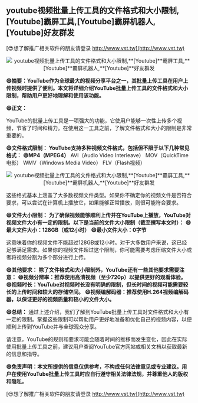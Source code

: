 ## **youtube视频批量上传工具的文件格式和大小限制,**[Youtube]**霸屏工具,**[Youtube]**霸屏机器人,**[Youtube]**好友群发**

[😍想了解推广相关软件的朋友请登录 http://www.vst.tw](http://www.vst.tw)

 <center><img src="https://vst.tw/MP4/tuiguang/png/3.png" alt="youtube视频批量上传工具的文件格式和大小限制,**[Youtube]**霸屏工具,**[Youtube]**霸屏机器人,**[Youtube]**好友群发"></center>

**😄摘要：YouTube作为全球最大的视频分享平台之一，其批量上传工具在用户上传视频时提供了便利。本文将详细介绍YouTube批量上传工具的文件格式和大小限制，帮助用户更好地理解和使用该功能。**

**😄正文：**

YouTube的批量上传工具是一项强大的功能，它使用户能够一次性上传多个视频，节省了时间和精力。在使用这一工具之前，了解文件格式和大小的限制是非常重要的。

**😄文件格式限制： YouTube支持多种视频文件格式，包括但不限于以下几种常见格式：**
**😄MP4（MPEG4）**
AVI（Audio Video Interleave）
MOV（QuickTime电影）
WMV（Windows Media Video）
FLV（Flash视频）

 <center><img src="https://vst.tw/MP4/tuiguang/png/2.png" alt="youtube视频批量上传工具的文件格式和大小限制,**[Youtube]**霸屏工具,**[Youtube]**霸屏机器人,**[Youtube]**好友群发"></center>

这些格式基本上涵盖了大多数视频文件类型。如果你不确定你的视频文件是否符合要求，可以尝试在计算机上播放它，如果能够正常播放，则很可能符合要求。

**😄文件大小限制： 为了确保视频能够顺利上传并在YouTube上播放，YouTube对视频文件大小有一定的限制。以下是当前的文件大小限制（截至撰写本文时）：**
**😄最大文件大小：128GB（或12小时）**
**😄最小文件大小：0字节**

这意味着你的视频文件不能超过128GB或12小时。对于大多数用户来说，这已经足够满足需求。如果你的视频文件超过这个限制，你可能需要考虑压缩文件大小或者将视频分割为多个部分进行上传。

**😄其他要求： 除了文件格式和大小限制外，YouTube还有一些其他要求需要注意：**
**😄视频分辨率：推荐使用高清视频（至少720p）以提供更好的观看体验。**
**😄视频时长：YouTube对视频时长没有明确的限制，但长时间的视频可能需要较长的上传时间和较大的存储空间。**
**😄视频编解码器：推荐使用H.264视频编解码器，以保证更好的视频质量和较小的文件大小。**

**😄总结：**
通过上述介绍，我们了解到YouTube批量上传工具对文件格式和大小有一定的限制。掌握这些限制可以帮助用户更好地准备和优化自己的视频内容，以便顺利上传到YouTube并与全球观众分享。

请注意，YouTube的规则和要求可能会随着时间的推移而发生变化，因此在实际使用批量上传工具之前，建议用户查阅YouTube官方网站或相关文档以获取最新的信息和指导。

**😄免责声明：本文所提供的信息仅供参考，不构成任何法律意见或专业建议。用户在使用YouTube批量上传工具时应自行遵守相关法律法规，并尊重他人的版权和隐私。**

[😍想了解推广相关软件的朋友请登录 http://www.vst.tw](http://www.vst.tw)



